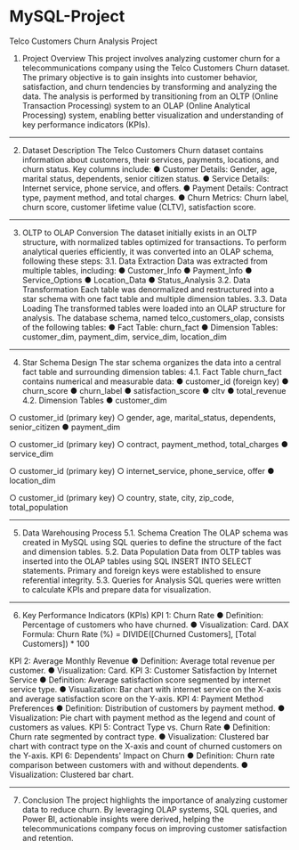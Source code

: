 # MySQL-Project
Telco Customers Churn Analysis Project
1. Project Overview
This project involves analyzing customer churn for a telecommunications company using the Telco Customers Churn dataset. The primary objective is to gain insights into customer behavior, satisfaction, and churn tendencies by transforming and analyzing the data. The analysis is performed by transitioning from an OLTP (Online Transaction Processing) system to an OLAP (Online Analytical Processing) system, enabling better visualization and understanding of key performance indicators (KPIs).
________________________________________
2. Dataset Description
The Telco Customers Churn dataset contains information about customers, their services, payments, locations, and churn status. Key columns include:
●	Customer Details: Gender, age, marital status, dependents, senior citizen status.
●	Service Details: Internet service, phone service, and offers.
●	Payment Details: Contract type, payment method, and total charges.
●	Churn Metrics: Churn label, churn score, customer lifetime value (CLTV), satisfaction score.
________________________________________
3. OLTP to OLAP Conversion
The dataset initially exists in an OLTP structure, with normalized tables optimized for transactions. To perform analytical queries efficiently, it was converted into an OLAP schema, following these steps:
3.1. Data Extraction
Data was extracted from multiple tables, including:
●	Customer_Info
●	Payment_Info
●	Service_Options
●	Location_Data
●	Status_Analysis
3.2. Data Transformation
Each table was denormalized and restructured into a star schema with one fact table and multiple dimension tables.
3.3. Data Loading
The transformed tables were loaded into an OLAP structure for analysis. The database schema, named telco_customers_olap, consists of the following tables:
●	Fact Table: churn_fact
●	Dimension Tables: customer_dim, payment_dim, service_dim, location_dim
________________________________________
4. Star Schema Design
The star schema organizes the data into a central fact table and surrounding dimension tables:
4.1. Fact Table
churn_fact contains numerical and measurable data:
●	customer_id (foreign key)
●	churn_score
●	churn_label
●	satisfaction_score
●	cltv
●	total_revenue
4.2. Dimension Tables
●	customer_dim

○	customer_id (primary key)
○	gender, age, marital_status, dependents, senior_citizen
●	payment_dim

○	customer_id (primary key)
○	contract, payment_method, total_charges
●	service_dim

○	customer_id (primary key)
○	internet_service, phone_service, offer
●	location_dim

○	customer_id (primary key)
○	country, state, city, zip_code, total_population
________________________________________
5. Data Warehousing Process
5.1. Schema Creation
The OLAP schema was created in MySQL using SQL queries to define the structure of the fact and dimension tables.
5.2. Data Population
Data from OLTP tables was inserted into the OLAP tables using SQL INSERT INTO SELECT statements. Primary and foreign keys were established to ensure referential integrity.
5.3. Queries for Analysis
SQL queries were written to calculate KPIs and prepare data for visualization.
________________________________________
6. Key Performance Indicators (KPIs)
KPI 1: Churn Rate
●	Definition: Percentage of customers who have churned.
●	Visualization: Card.
DAX Formula:
 Churn Rate (%) = DIVIDE([Churned Customers], [Total Customers]) * 100

KPI 2: Average Monthly Revenue
●	Definition: Average total revenue per customer.
●	Visualization: Card.
KPI 3: Customer Satisfaction by Internet Service
●	Definition: Average satisfaction score segmented by internet service type.
●	Visualization: Bar chart with internet service on the X-axis and average satisfaction score on the Y-axis.
KPI 4: Payment Method Preferences
●	Definition: Distribution of customers by payment method.
●	Visualization: Pie chart with payment method as the legend and count of customers as values.
KPI 5: Contract Type vs. Churn Rate
●	Definition: Churn rate segmented by contract type.
●	Visualization: Clustered bar chart with contract type on the X-axis and count of churned customers on the Y-axis.
KPI 6: Dependents' Impact on Churn
●	Definition: Churn rate comparison between customers with and without dependents.
●	Visualization: Clustered bar chart.
________________________________________

7. Conclusion
The project highlights the importance of analyzing customer data to reduce churn. By leveraging OLAP systems, SQL queries, and Power BI, actionable insights were derived, helping the telecommunications company focus on improving customer satisfaction and retention.



